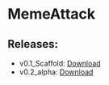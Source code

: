 # MemeAttack


## Releases:
- v0.1_Scaffold: [Download](https://1drv.ms/u/s!AiZXdjoaB2jxgqUfuf4BmmwsNibzmw)
- v0.2_alpha: [Download](https://1drv.ms/u/s!AiZXdjoaB2jxgqtCDQFHzIjMgBllKg)
